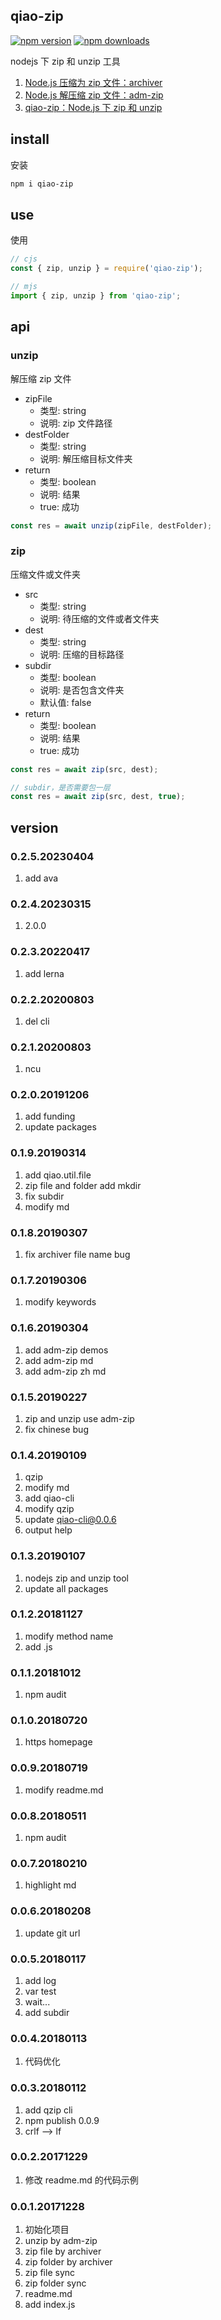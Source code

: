 ## qiao-zip

[![npm version](https://img.shields.io/npm/v/qiao-zip.svg?style=flat-square)](https://www.npmjs.org/package/qiao-zip)
[![npm downloads](https://img.shields.io/npm/dm/qiao-zip.svg?style=flat-square)](https://npm-stat.com/charts.html?package=qiao-zip)

nodejs 下 zip 和 unzip 工具

1. [Node.js 压缩为 zip 文件：archiver](https://blog.csdn.net/uikoo9/article/details/116381493)
2. [Node.js 解压缩 zip 文件：adm-zip](https://blog.csdn.net/uikoo9/article/details/116381396)
3. [qiao-zip：Node.js 下 zip 和 unzip](https://blog.csdn.net/uikoo9/article/details/116381568)

## install

安装

```bash
npm i qiao-zip
```

## use

使用

```javascript
// cjs
const { zip, unzip } = require('qiao-zip');

// mjs
import { zip, unzip } from 'qiao-zip';
```

## api

### unzip

解压缩 zip 文件

- zipFile
  - 类型: string
  - 说明: zip 文件路径
- destFolder
  - 类型: string
  - 说明: 解压缩目标文件夹
- return
  - 类型: boolean
  - 说明: 结果
  - true: 成功

```javascript
const res = await unzip(zipFile, destFolder);
```

### zip

压缩文件或文件夹

- src
  - 类型: string
  - 说明: 待压缩的文件或者文件夹
- dest
  - 类型: string
  - 说明: 压缩的目标路径
- subdir
  - 类型: boolean
  - 说明: 是否包含文件夹
  - 默认值: false
- return
  - 类型: boolean
  - 说明: 结果
  - true: 成功

```javascript
const res = await zip(src, dest);

// subdir，是否需要包一层
const res = await zip(src, dest, true);
```

## version

### 0.2.5.20230404

1. add ava

### 0.2.4.20230315

1. 2.0.0

### 0.2.3.20220417

1. add lerna

### 0.2.2.20200803

1. del cli

### 0.2.1.20200803

1. ncu

### 0.2.0.20191206

1. add funding
2. update packages

### 0.1.9.20190314

1. add qiao.util.file
2. zip file and folder add mkdir
3. fix subdir
4. modify md

### 0.1.8.20190307

1. fix archiver file name bug

### 0.1.7.20190306

1. modify keywords

### 0.1.6.20190304

1. add adm-zip demos
2. add adm-zip md
3. add adm-zip zh md

### 0.1.5.20190227

1. zip and unzip use adm-zip
2. fix chinese bug

### 0.1.4.20190109

1. qzip
2. modify md
3. add qiao-cli
4. modify qzip
5. update qiao-cli@0.0.6
6. output help

### 0.1.3.20190107

1. nodejs zip and unzip tool
2. update all packages

### 0.1.2.20181127

1. modify method name
2. add .js

### 0.1.1.20181012

1. npm audit

### 0.1.0.20180720

1. https homepage

### 0.0.9.20180719

1. modify readme.md

### 0.0.8.20180511

1. npm audit

### 0.0.7.20180210

1. highlight md

### 0.0.6.20180208

1. update git url

### 0.0.5.20180117

1. add log
2. var test
3. wait...
4. add subdir

### 0.0.4.20180113

1. 代码优化

### 0.0.3.20180112

1. add qzip cli
2. npm publish 0.0.9
3. crlf --> lf

### 0.0.2.20171229

1. 修改 readme.md 的代码示例

### 0.0.1.20171228

1. 初始化项目
2. unzip by adm-zip
3. zip file by archiver
4. zip folder by archiver
5. zip file sync
6. zip folder sync
7. readme.md
8. add index.js

